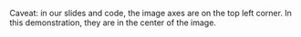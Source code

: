 Caveat: in our slides and code, the image axes are on the top left corner.  In
this demonstration, they are in the center of the image.
